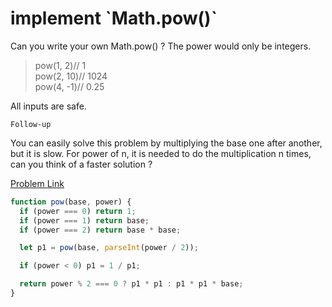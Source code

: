 # implement \`Math.pow()\`

Can you write your own Math.pow() ? The power would only be integers.

> pow(1, 2)// 1<br>
> pow(2, 10)// 1024<br>
> pow(4, -1)// 0.25

All inputs are safe.

`Follow-up`

You can easily solve this problem by multiplying the base one after another, but it is slow. For power of n, it is needed to do the multiplication n times, can you think of a faster solution ?

[Problem Link](https://bigfrontend.dev/problem/implement-Math-pow)

```js
function pow(base, power) {
  if (power === 0) return 1;
  if (power === 1) return base;
  if (power === 2) return base * base;

  let p1 = pow(base, parseInt(power / 2));

  if (power < 0) p1 = 1 / p1;

  return power % 2 === 0 ? p1 * p1 : p1 * p1 * base;
}
```
